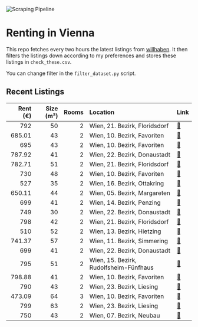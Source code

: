 ![Scraping Pipeline](https://github.com/AthomsG/renting-in-vienna/actions/workflows/run_pipeline.yml/badge.svg)


# Renting in Vienna

This repo fetches every two hours the latest listings from [willhaben](https://www.willhaben.at/).
It then filters the listings down according to my preferences and stores these listings in `check_these.csv`. 

You can change filter in the `filter_dataset.py` script.

## Recent Listings

|   Rent (€) |   Size (m²) |   Rooms | Location                               | Link                                                                                                                                                                                                     |
|-----------:|------------:|--------:|:---------------------------------------|:---------------------------------------------------------------------------------------------------------------------------------------------------------------------------------------------------------|
|     792    |          50 |       2 | Wien, 21. Bezirk, Floridsdorf          | [🔗](https://www.willhaben.at/iad/immobilien/d/mietwohnungen/wien/wien-1210-floridsdorf/wohnung-ab-oktober-2024-zu-vermieten-1727828166/)                                                                |
|     685.01 |          43 |       2 | Wien, 10. Bezirk, Favoriten            | [🔗](https://www.willhaben.at/iad/immobilien/d/mietwohnungen/wien/wien-1100-favoriten/kleinod--erstbezug-in-hauptbahnhof-nähe-1577186673/)                                                               |
|     695    |          43 |       2 | Wien, 10. Bezirk, Favoriten            | [🔗](https://www.willhaben.at/iad/immobilien/d/mietwohnungen/wien/wien-1100-favoriten/zweizimmer-erstbezug-in-hauptbahnhof-nähe-824306479/)                                                              |
|     787.92 |          41 |       2 | Wien, 22. Bezirk, Donaustadt           | [🔗](https://www.willhaben.at/iad/immobilien/d/mietwohnungen/wien/wien-1220-donaustadt/modernes-wohnen-mit-balkon-in-1220-wien---4119m²-zum-mietpreis-von-78792-eur!-1580236359/)                        |
|     782.71 |          51 |       2 | Wien, 21. Bezirk, Floridsdorf          | [🔗](https://www.willhaben.at/iad/immobilien/d/mietwohnungen/wien/wien-1210-floridsdorf/attraktive-wohnung-mit-loggia-nahe-floridsdorfer-wasserpark-1099198210/)                                         |
|     730    |          48 |       2 | Wien, 10. Bezirk, Favoriten            | [🔗](https://www.willhaben.at/iad/immobilien/d/mietwohnungen/wien/wien-1100-favoriten/helle-zwei-zimmer-wohnung-mit-großer-terrasse-und-garage-2098097818/)                                              |
|     527    |          35 |       2 | Wien, 16. Bezirk, Ottakring            | [🔗](https://www.willhaben.at/iad/immobilien/d/mietwohnungen/wien/wien-1160-ottakring/wohnung-1160-35kv-1479636601/)                                                                                     |
|     650.11 |          44 |       2 | Wien, 05. Bezirk, Margareten           | [🔗](https://www.willhaben.at/iad/immobilien/d/mietwohnungen/wien/wien-1050-margareten/sonnige-15-zimmer-wohnung-nähe-siebenbrunnenplatz-2033714399/)                                                    |
|     699    |          41 |       2 | Wien, 14. Bezirk, Penzing              | [🔗](https://www.willhaben.at/iad/immobilien/d/mietwohnungen/wien/wien-1140-penzing/tolle-2-zimmer-wohnung-im-herzen-von-breitensee!-ab-dem-01.02.2025-verfügbar-2146732696/)                            |
|     749    |          30 |       2 | Wien, 22. Bezirk, Donaustadt           | [🔗](https://www.willhaben.at/iad/immobilien/d/mietwohnungen/wien/wien-1220-donaustadt/möbliertes-studio-apartment-mit-terrasse---hochwertige-ausstattung---nahe-u1-782519959/)                          |
|     798    |          42 |       2 | Wien, 21. Bezirk, Floridsdorf          | [🔗](https://www.willhaben.at/iad/immobilien/d/mietwohnungen/wien/wien-1210-floridsdorf/schöne-2-zimmerwohnung-mit-loggia-zu-vermieten-1744568207/)                                                      |
|     510    |          52 |       2 | Wien, 13. Bezirk, Hietzing             | [🔗](https://www.willhaben.at/iad/immobilien/d/mietwohnungen/wien/wien-1130-hietzing/52m2-gemeindewohnung-direktvergabe-1764120561/)                                                                     |
|     741.37 |          57 |       2 | Wien, 11. Bezirk, Simmering            | [🔗](https://www.willhaben.at/iad/immobilien/d/mietwohnungen/wien/wien-1110-simmering/u3-enkplatz---2-zimmer-altbau-unbefristet-1249098665/)                                                             |
|     699    |          41 |       2 | Wien, 22. Bezirk, Donaustadt           | [🔗](https://www.willhaben.at/iad/immobilien/d/mietwohnungen/wien/wien-1220-donaustadt/1220---wien---u1-nähe-donauzentrum---gepflegte-singlewohnung-mit-kleinen-garten---ab-1.12.2024-1975223161/)       |
|     795    |          51 |       2 | Wien, 15. Bezirk, Rudolfsheim-Fünfhaus | [🔗](https://www.willhaben.at/iad/immobilien/d/mietwohnungen/wien/wien-1150-rudolfsheim-fünfhaus/wunderschöne-2-zimmer-wohnung-mit-terrasse-1939918169/)                                                 |
|     798.88 |          41 |       2 | Wien, 10. Bezirk, Favoriten            | [🔗](https://www.willhaben.at/iad/immobilien/d/mietwohnungen/wien/wien-1100-favoriten/sonnwend-living!-inklusive-küche!-erstbezug!-elektrische-raffstores!-klima-vorb.!-nähe-u1.---wohntraum-774645004/) |
|     790    |          43 |       2 | Wien, 23. Bezirk, Liesing              | [🔗](https://www.willhaben.at/iad/immobilien/d/mietwohnungen/wien/wien-1230-liesing/dg-traum!-klimatisierter-2-zimmer-neubau-mit-freifläche-und-luftwärmepumpe-838423492/)                               |
|     473.09 |          64 |       3 | Wien, 10. Bezirk, Favoriten            | [🔗](https://www.willhaben.at/iad/immobilien/d/mietwohnungen/wien/wien-1100-favoriten/3.-zimmer-gemeindewohnung-in-1100-wien-ohne-aufzug!-/-vormerkschein-bis-30.09.2024-1551815967/)                    |
|     799    |          63 |       2 | Wien, 23. Bezirk, Liesing              | [🔗](https://www.willhaben.at/iad/immobilien/d/mietwohnungen/wien/wien-1230-liesing/mauer---sonnige-balkon-2-zi.-wohnung-1569994193/)                                                                    |
|     750    |          43 |       2 | Wien, 07. Bezirk, Neubau               | [🔗](https://www.willhaben.at/iad/immobilien/d/mietwohnungen/wien/wien-1070-neubau/hell-und-ruhige-43-m²-wohnung-1123523943/)                                                                            |
